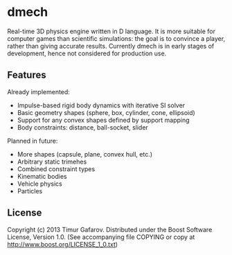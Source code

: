 dmech
=====
Real-time 3D physics engine written in D language. It is more suitable for computer games than scientific simulations: the goal is to convince a player, rather than giving accurate results. Currently dmech is in early stages of development, hence not considered for production use.

Features
--------
Already implemented:
* Impulse-based rigid body dynamics with iterative SI solver
* Basic geometry shapes (sphere, box, cylinder, cone, ellipsoid)
* Support for any convex shapes defined by support mapping
* Body constraints: distance, ball-socket, slider

Planned in future:
* More shapes (capsule, plane, convex hull, etc.)
* Arbitrary static trimehes
* Combined constraint types
* Kinematic bodies
* Vehicle physics
* Particles

License
-------
Copyright (c) 2013 Timur Gafarov.
Distributed under the Boost Software License, Version 1.0. (See accompanying file COPYING or copy at http://www.boost.org/LICENSE_1_0.txt)



